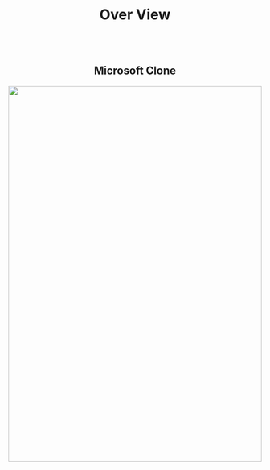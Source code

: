 <h1 align="center">Over View</h1>
<br>
<br>

<h2 align="center">Microsoft Clone</h2>

<img src="https://github.com/Ibrahim-Develops/html-css-projects/blob/main/Responsive%20Microsoft%20Clone/image.png" alt="" width="100%" height="750">
